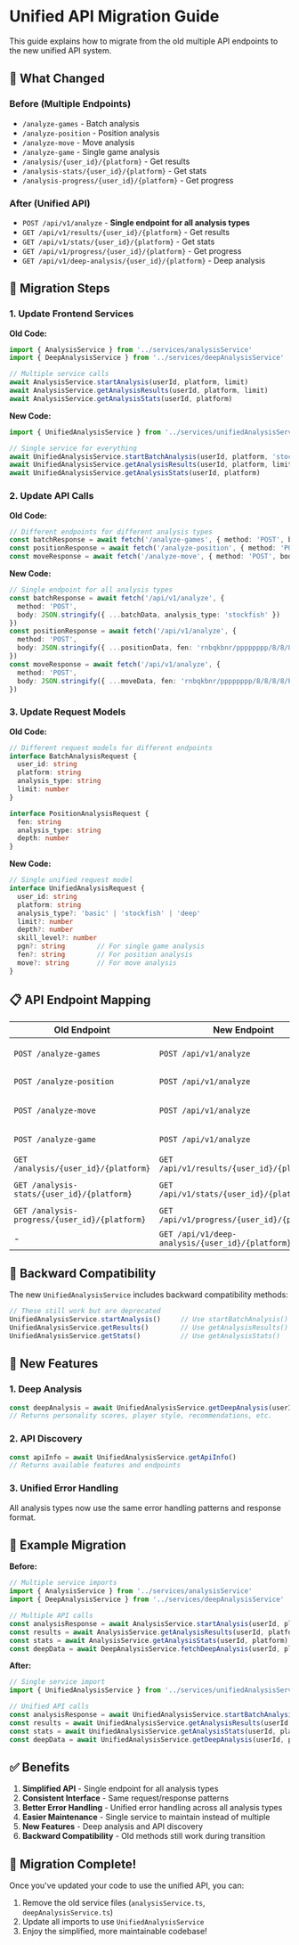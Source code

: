 # Unified API Migration Guide

This guide explains how to migrate from the old multiple API endpoints to the new unified API system.

## 🎯 What Changed

### Before (Multiple Endpoints)
- `/analyze-games` - Batch analysis
- `/analyze-position` - Position analysis  
- `/analyze-move` - Move analysis
- `/analyze-game` - Single game analysis
- `/analysis/{user_id}/{platform}` - Get results
- `/analysis-stats/{user_id}/{platform}` - Get stats
- `/analysis-progress/{user_id}/{platform}` - Get progress

### After (Unified API)
- `POST /api/v1/analyze` - **Single endpoint for all analysis types**
- `GET /api/v1/results/{user_id}/{platform}` - Get results
- `GET /api/v1/stats/{user_id}/{platform}` - Get stats  
- `GET /api/v1/progress/{user_id}/{platform}` - Get progress
- `GET /api/v1/deep-analysis/{user_id}/{platform}` - Deep analysis

## 🔄 Migration Steps

### 1. Update Frontend Services

**Old Code:**
```typescript
import { AnalysisService } from '../services/analysisService'
import { DeepAnalysisService } from '../services/deepAnalysisService'

// Multiple service calls
await AnalysisService.startAnalysis(userId, platform, limit)
await AnalysisService.getAnalysisResults(userId, platform, limit)
await AnalysisService.getAnalysisStats(userId, platform)
```

**New Code:**
```typescript
import { UnifiedAnalysisService } from '../services/unifiedAnalysisService'

// Single service for everything
await UnifiedAnalysisService.startBatchAnalysis(userId, platform, 'stockfish', limit)
await UnifiedAnalysisService.getAnalysisResults(userId, platform, limit)
await UnifiedAnalysisService.getAnalysisStats(userId, platform)
```

### 2. Update API Calls

**Old Code:**
```typescript
// Different endpoints for different analysis types
const batchResponse = await fetch('/analyze-games', { method: 'POST', body: batchData })
const positionResponse = await fetch('/analyze-position', { method: 'POST', body: positionData })
const moveResponse = await fetch('/analyze-move', { method: 'POST', body: moveData })
```

**New Code:**
```typescript
// Single endpoint for all analysis types
const batchResponse = await fetch('/api/v1/analyze', { 
  method: 'POST', 
  body: JSON.stringify({ ...batchData, analysis_type: 'stockfish' })
})
const positionResponse = await fetch('/api/v1/analyze', { 
  method: 'POST', 
  body: JSON.stringify({ ...positionData, fen: 'rnbqkbnr/pppppppp/8/8/8/8/PPPPPPPP/RNBQKBNR w KQkq - 0 1' })
})
const moveResponse = await fetch('/api/v1/analyze', { 
  method: 'POST', 
  body: JSON.stringify({ ...moveData, fen: 'rnbqkbnr/pppppppp/8/8/8/8/PPPPPPPP/RNBQKBNR w KQkq - 0 1', move: 'e2e4' })
})
```

### 3. Update Request Models

**Old Code:**
```typescript
// Different request models for different endpoints
interface BatchAnalysisRequest {
  user_id: string
  platform: string
  analysis_type: string
  limit: number
}

interface PositionAnalysisRequest {
  fen: string
  analysis_type: string
  depth: number
}
```

**New Code:**
```typescript
// Single unified request model
interface UnifiedAnalysisRequest {
  user_id: string
  platform: string
  analysis_type?: 'basic' | 'stockfish' | 'deep'
  limit?: number
  depth?: number
  skill_level?: number
  pgn?: string        // For single game analysis
  fen?: string        // For position analysis
  move?: string       // For move analysis
}
```

## 📋 API Endpoint Mapping

| Old Endpoint | New Endpoint | Method | Notes |
|--------------|--------------|---------|-------|
| `POST /analyze-games` | `POST /api/v1/analyze` | POST | Add `analysis_type: 'stockfish'` |
| `POST /analyze-position` | `POST /api/v1/analyze` | POST | Add `fen: 'position'` |
| `POST /analyze-move` | `POST /api/v1/analyze` | POST | Add `fen: 'position'` and `move: 'e2e4'` |
| `POST /analyze-game` | `POST /api/v1/analyze` | POST | Add `pgn: 'game_pgn'` |
| `GET /analysis/{user_id}/{platform}` | `GET /api/v1/results/{user_id}/{platform}` | GET | Same parameters |
| `GET /analysis-stats/{user_id}/{platform}` | `GET /api/v1/stats/{user_id}/{platform}` | GET | Same parameters |
| `GET /analysis-progress/{user_id}/{platform}` | `GET /api/v1/progress/{user_id}/{platform}` | GET | Same parameters |
| - | `GET /api/v1/deep-analysis/{user_id}/{platform}` | GET | **New endpoint** |

## 🔧 Backward Compatibility

The new `UnifiedAnalysisService` includes backward compatibility methods:

```typescript
// These still work but are deprecated
UnifiedAnalysisService.startAnalysis()     // Use startBatchAnalysis()
UnifiedAnalysisService.getResults()        // Use getAnalysisResults()
UnifiedAnalysisService.getStats()          // Use getAnalysisStats()
```

## 🚀 New Features

### 1. Deep Analysis
```typescript
const deepAnalysis = await UnifiedAnalysisService.getDeepAnalysis(userId, platform)
// Returns personality scores, player style, recommendations, etc.
```

### 2. API Discovery
```typescript
const apiInfo = await UnifiedAnalysisService.getApiInfo()
// Returns available features and endpoints
```

### 3. Unified Error Handling
All analysis types now use the same error handling patterns and response format.

## 📝 Example Migration

**Before:**
```typescript
// Multiple service imports
import { AnalysisService } from '../services/analysisService'
import { DeepAnalysisService } from '../services/deepAnalysisService'

// Multiple API calls
const analysisResponse = await AnalysisService.startAnalysis(userId, platform, 10)
const results = await AnalysisService.getAnalysisResults(userId, platform, 10)
const stats = await AnalysisService.getAnalysisStats(userId, platform)
const deepData = await DeepAnalysisService.fetchDeepAnalysis(userId, platform)
```

**After:**
```typescript
// Single service import
import { UnifiedAnalysisService } from '../services/unifiedAnalysisService'

// Unified API calls
const analysisResponse = await UnifiedAnalysisService.startBatchAnalysis(userId, platform, 'stockfish', 10)
const results = await UnifiedAnalysisService.getAnalysisResults(userId, platform, 10)
const stats = await UnifiedAnalysisService.getAnalysisStats(userId, platform)
const deepData = await UnifiedAnalysisService.getDeepAnalysis(userId, platform)
```

## ✅ Benefits

1. **Simplified API** - Single endpoint for all analysis types
2. **Consistent Interface** - Same request/response patterns
3. **Better Error Handling** - Unified error handling across all analysis types
4. **Easier Maintenance** - Single service to maintain instead of multiple
5. **New Features** - Deep analysis and API discovery
6. **Backward Compatibility** - Old methods still work during transition

## 🎉 Migration Complete!

Once you've updated your code to use the unified API, you can:
1. Remove the old service files (`analysisService.ts`, `deepAnalysisService.ts`)
2. Update all imports to use `UnifiedAnalysisService`
3. Enjoy the simplified, more maintainable codebase!

